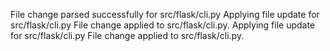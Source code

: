 File change parsed successfully for src/flask/cli.py
Applying file update for src/flask/cli.py
File change applied to src/flask/cli.py.
Applying file update for src/flask/cli.py
File change applied to src/flask/cli.py.
